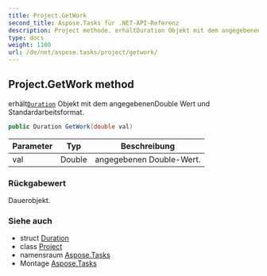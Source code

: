 ```yaml
---
title: Project.GetWork
second_title: Aspose.Tasks für .NET-API-Referenz
description: Project methode. erhältDuration Objekt mit dem angegebenenDouble Wert und Standardarbeitsformat.
type: docs
weight: 1100
url: /de/net/aspose.tasks/project/getwork/
---
```

## Project.GetWork method

erhält[`Duration`](../../duration/) Objekt mit dem angegebenenDouble Wert und Standardarbeitsformat.

```csharp
public Duration GetWork(double val)
```

| Parameter | Typ | Beschreibung |
| --- | --- | --- |
| val | Double | angegebenen Double-Wert. |

### Rückgabewert

Dauerobjekt.

### Siehe auch

* struct [Duration](../../duration/)
* class [Project](../)
* namensraum [Aspose.Tasks](../../project/)
* Montage [Aspose.Tasks](../../../)


